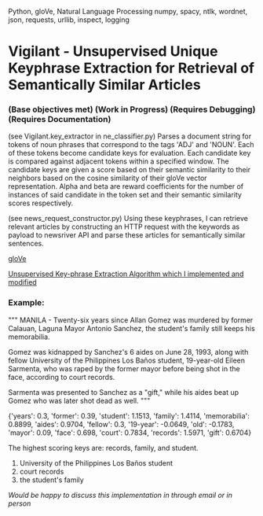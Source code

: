 
Python, gloVe, Natural Language Processing
numpy, spacy, ntlk, wordnet, json, requests, urllib, inspect, logging

# Vigilant - Unsupervised Unique Keyphrase Extraction for Retrieval of Semantically Similar Articles 
### (Base objectives met) (Work in Progress) (Requires Debugging) (Requires Documentation) 

(see Vigilant.key_extractor in ne_classifier.py)
Parses a document string for tokens of noun phrases that correspond to the tags 'ADJ' and 'NOUN'. Each of these tokens become
candidate keys for evaluation. Each candidate key is compared against adjacent tokens within a specified window. The candidate keys are given a score based on their
semantic similarity to their neighbors based on the cosine similarity of their gloVe vector representation. Alpha and beta are reward coefficients for the 
number of instances of said candidate in the token set and their semantic similarity scores respectively. 

(see news_request_constructor.py)
Using these keyphrases, I can retrieve relevant articles by constructing an HTTP request with the keywords as payload to newsriver API
and parse these articles for semantically similar sentences.

[gloVe](https://nlp.stanford.edu/projects/glove/)

[Unsupervised Key-phrase Extraction Algorithm which I implemented and modified](https://pdfs.semanticscholar.org/cd96/3a530f1178833dc14f1d23545aaaacbf693e.pdf?fbclid=IwAR15EY2zMjX4YJq52H5KVS3T3U7fQUPAr-S1JbMNAgs1dJUZwmHgEroz-cY)

### Example:


"""
MANILA - Twenty-six years since Allan Gomez was murdered by former Calauan, Laguna Mayor Antonio Sanchez, the student's family still keeps his memorabilia.

Gomez was kidnapped by Sanchez's 6 aides on June 28, 1993, along with fellow University of the Philippines Los Baños student, 19-year-old Eileen Sarmenta, who was raped by the former mayor before being shot in the face, according to court records.

Sarmenta was presented to Sanchez as a "gift," while his aides beat up Gomez who was later shot dead as well.
"""


{'years': 0.3, 'former': 0.39, 'student': 1.1513, 'family': 1.4114, 'memorabilia': 0.8899, 'aides': 0.9704, 'fellow': 0.3, '19-year': -0.0649, 'old': -0.1783, 'mayor': 0.09, 'face': 0.698, 'court': 0.7834, 'records': 1.5971, 'gift': 0.6704}


The highest scoring keys are: records, family, and student.

1. University of the Philippines Los Baños student
2. court records
3. the student's family

*Would be happy to discuss this implementation in through email or in person*

